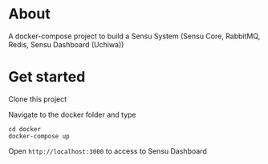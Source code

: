 # About

A docker-compose project to build a Sensu System (Sensu Core, RabbitMQ, Redis, Sensu Dashboard (Uchiwa))

# Get started

Clone this project

Navigate to the docker folder and type

```
cd docker
docker-compose up
```

Open `http://localhost:3000` to access to Sensu Dashboard